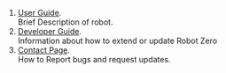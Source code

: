 
1. [User Guide](https://github.com/rward/robocode-raw-zero/wiki/User-Guide). <br>
    Brief Description of robot.
2. [Developer Guide](https://github.com/rward/robocode-raw-zero/wiki/Developer-Guide). <br>
    Information about how to extend or update Robot Zero 
3. [Contact Page](https://github.com/rward/robocode-raw-zero/wiki/Contact-Us). <br>
    How to Report bugs and request updates. 
